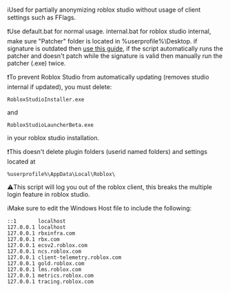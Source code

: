 ℹ️Used for partially anonymizing roblox studio without usage of client settings such as FFlags.

❗Use default.bat for normal usage. internal.bat for roblox studio internal, make sure "Patcher" folder is located in %userprofile%\Desktop\. if signature is outdated then [use this guide](https://github.com/7ap/internal-studio-patcher/wiki/Updating), if the script automatically runs the patcher and doesn't patch while the signature is valid then manually run the patcher (.exe) twice.

❗To prevent Roblox Studio from automatically updating (removes studio internal if updated), you must delete:
```
RobloxStudioInstaller.exe
```
and
```
RobloxStudioLauncherBeta.exe
```
in your roblox studio installation.

❗This doesn't delete plugin folders (userid named folders) and settings located at 
```
%userprofile%\AppData\Local\Roblox\
```

⚠️This script will log you out of the roblox client, this breaks the multiple login feature in roblox studio.

ℹ️Make sure to edit the Windows Host file to include the following:

```
::1       localhost
127.0.0.1 localhost
127.0.0.1 rbxinfra.com
127.0.0.1 rbx.com
127.0.0.1 ecsv2.roblox.com
127.0.0.1 ncs.roblox.com
127.0.0.1 client-telemetry.roblox.com
127.0.0.1 gold.roblox.com
127.0.0.1 lms.roblox.com
127.0.0.1 metrics.roblox.com
127.0.0.1 tracing.roblox.com
```
